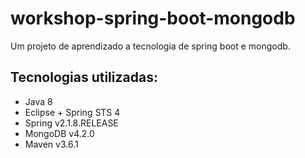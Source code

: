# workshop-spring-boot-mongodb

Um projeto de aprendizado a tecnologia de spring boot e mongodb.

## Tecnologias utilizadas:
- Java 8
- Eclipse + Spring STS 4
- Spring v2.1.8.RELEASE
- MongoDB v4.2.0
- Maven v3.6.1
